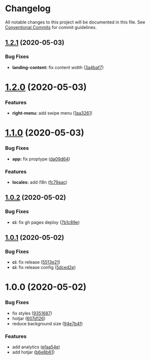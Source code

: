 # Changelog

All notable changes to this project will be documented in this file. See
[Conventional Commits](https://conventionalcommits.org) for commit guidelines.

## [1.2.1](https://github.com/cibergarri/home/compare/v1.2.0...v1.2.1) (2020-05-03)


### Bug Fixes

* **landing-content:** fix content width ([3a4baf7](https://github.com/cibergarri/home/commit/3a4baf7901f213fa0365251a3276a602708c4214))

# [1.2.0](https://github.com/cibergarri/home/compare/v1.1.0...v1.2.0) (2020-05-03)


### Features

* **right-menu:** add swipe menu ([1aa3261](https://github.com/cibergarri/home/commit/1aa326168ad7ebba6de3d747e655e6c870ff2e33))

# [1.1.0](https://github.com/cibergarri/home/compare/v1.0.2...v1.1.0) (2020-05-03)


### Bug Fixes

* **app:** fix proptype ([da09d64](https://github.com/cibergarri/home/commit/da09d64c900453df972fa55bac4a9323024ad764))


### Features

* **locales:** add i18n ([fc79aac](https://github.com/cibergarri/home/commit/fc79aacf4f6a6738f07ebb8f897bd1715969cf02))

## [1.0.2](https://github.com/cibergarri/home/compare/v1.0.1...v1.0.2) (2020-05-02)


### Bug Fixes

* **ci:** fix gh pages deploy ([7b1c89e](https://github.com/cibergarri/home/commit/7b1c89e14ff1661329ec4698305201556ebd44ad))

## [1.0.1](https://github.com/cibergarri/home/compare/v1.0.0...v1.0.1) (2020-05-02)


### Bug Fixes

* **ci:** fix release ([5513e21](https://github.com/cibergarri/home/commit/5513e21f0f3bd304429ae4f65c55f9df5e10929e))
* **ci:** fix release config ([5dced2e](https://github.com/cibergarri/home/commit/5dced2e3ecedb5a575bd9c157a9e4faa45fc120c))

# 1.0.0 (2020-05-02)


### Bug Fixes

* fix styles ([9351687](https://github.com/cibergarri/home/commit/9351687bb3305513ecfe148ec6faccf456a7fed7))
* hotjar ([607d126](https://github.com/cibergarri/home/commit/607d12627616fc72e90f96db737bda7a0166dea7))
* reduce background size ([94e7b4f](https://github.com/cibergarri/home/commit/94e7b4f9f5f76468da7e3821b9f33436ce3053e4))


### Features

* add analytics ([efaa54e](https://github.com/cibergarri/home/commit/efaa54e0c6dfe87ab2a02091bd94a3713b5ac890))
* add hotjar ([b6e8b61](https://github.com/cibergarri/home/commit/b6e8b610781fabddeeb462049807a6ff2cd23381))
